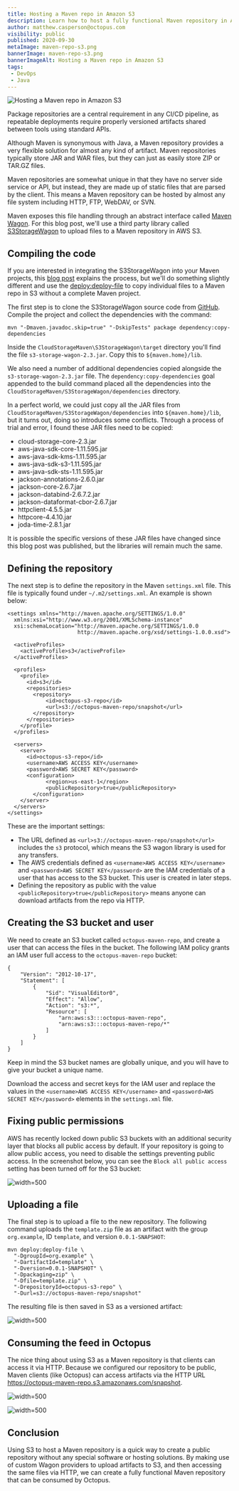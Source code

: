 ```yaml
---
title: Hosting a Maven repo in Amazon S3
description: Learn how to host a fully functional Maven repository in Amazon S3
author: matthew.casperson@octopus.com
visibility: public
published: 2020-09-30
metaImage: maven-repo-s3.png
bannerImage: maven-repo-s3.png
bannerImageAlt: Hosting a Maven repo in Amazon S3
tags:
 - DevOps
 - Java
---
```


![Hosting a Maven repo in Amazon S3](maven-repo-s3.png)

Package repositories are a central requirement in any CI/CD pipeline, as repeatable deployments require properly versioned artifacts shared between tools using standard APIs.

Although Maven is synonymous with Java, a Maven repository provides a very flexible solution for almost any kind of artifact. Maven repositories typically store JAR and WAR files, but they can just as easily store ZIP or TAR.GZ files.

Maven repositories are somewhat unique in that they have no server side service or API, but instead, they are made up of static files that are parsed by the client. This means a Maven repository can be hosted by almost any file system including HTTP, FTP, WebDAV, or SVN.

Maven exposes this file handling through an abstract interface called [Maven Wagon](https://maven.apache.org/wagon/). For this blog post, we'll use a third party library called [S3StorageWagon](https://github.com/gkatzioura/CloudStorageMaven/tree/master/S3StorageWagon) to upload files to a Maven repository in AWS S3.

## Compiling the code

If you are interested in integrating the S3StorageWagon into your Maven projects, this [blog post](https://egkatzioura.com/2018/04/09/host-your-maven-artifacts-using-amazon-s3/) explains the process, but we'll do something slightly different and use the [deploy:deploy-file](http://maven.apache.org/guides/mini/guide-3rd-party-jars-remote.html) to copy individual files to a Maven repo in S3 without a complete Maven project.

The first step is to clone the S3StorageWagon source code from [GitHub](https://github.com/gkatzioura/CloudStorageMaven). Compile the project and collect the dependencies with the command:

```
mvn "-Dmaven.javadoc.skip=true" "-DskipTests" package dependency:copy-dependencies
```

Inside the `CloudStorageMaven\S3StorageWagon\target` directory you'll find the file `s3-storage-wagon-2.3.jar`. Copy this to `${maven.home}/lib`.

We also need a number of additional dependencies copied alongside the `s3-storage-wagon-2.3.jar` file. The `dependency:copy-dependencies` goal appended to the build command placed all the dependencies into the `CloudStorageMaven/S3StorageWagon/dependencies` directory.

In a perfect world, we could just copy all the JAR files from `CloudStorageMaven/S3StorageWagon/dependencies` into `${maven.home}/lib`, but it turns out, doing so introduces some conflicts. Through a process of trial and error, I found these JAR files need to be copied:

* cloud-storage-core-2.3.jar
* aws-java-sdk-core-1.11.595.jar
* aws-java-sdk-kms-1.11.595.jar
* aws-java-sdk-s3-1.11.595.jar
* aws-java-sdk-sts-1.11.595.jar
* jackson-annotations-2.6.0.jar
* jackson-core-2.6.7.jar
* jackson-databind-2.6.7.2.jar
* jackson-dataformat-cbor-2.6.7.jar
* httpclient-4.5.5.jar
* httpcore-4.4.10.jar
* joda-time-2.8.1.jar

It is possible the specific versions of these JAR files have changed since this blog post was published, but the libraries will remain much the same.

## Defining the repository

The next step is to define the repository in the Maven `settings.xml` file. This file is typically found under `~/.m2/settings.xml`. An example is shown below:

```
<settings xmlns="http://maven.apache.org/SETTINGS/1.0.0"
  xmlns:xsi="http://www.w3.org/2001/XMLSchema-instance"
  xsi:schemaLocation="http://maven.apache.org/SETTINGS/1.0.0
                      http://maven.apache.org/xsd/settings-1.0.0.xsd">

  <activeProfiles>
    <activeProfile>s3</activeProfile>
  </activeProfiles>

  <profiles>
    <profile>
      <id>s3</id>
      <repositories>
        <repository>
            <id>octopus-s3-repo</id>
            <url>s3://octopus-maven-repo/snapshot</url>
        </repository>
      </repositories>
    </profile>
  </profiles>

  <servers>
    <server>
      <id>octopus-s3-repo</id>
      <username>AWS ACCESS KEY</username>
      <password>AWS SECRET KEY</password>
      <configuration>
		    <region>us-east-1</region>
		    <publicRepository>true</publicRepository>
	    </configuration>
    </server>
  </servers>
</settings>
```

These are the important settings:

* The URL defined as `<url>s3://octopus-maven-repo/snapshot</url>` includes the `s3` protocol, which means the S3 wagon library is used for any transfers.
* The AWS credentials defined as `<username>AWS ACCESS KEY</username>` and `<password>AWS SECRET KEY</password>` are the IAM credentials of a user that has access to the S3 bucket. This user is created in later steps.
* Defining the repository as public with the value `<publicRepository>true</publicRepository>` means anyone can download artifacts from the repo via HTTP.

## Creating the S3 bucket and user

We need to create an S3 bucket called `octopus-maven-repo`, and create a user that can access the files in the bucket. The following IAM policy grants an IAM user full access to the `octopus-maven-repo` bucket:

```
{
    "Version": "2012-10-17",
    "Statement": [
        {
            "Sid": "VisualEditor0",
            "Effect": "Allow",
            "Action": "s3:*",
            "Resource": [
                "arn:aws:s3:::octopus-maven-repo",
                "arn:aws:s3:::octopus-maven-repo/*"
            ]
        }
    ]
}
```

Keep in mind the S3 bucket names are globally unique, and you will have to give your bucket a unique name.

Download the access and secret keys for the IAM user and replace the values in the `<username>AWS ACCESS KEY</username>` and `<password>AWS SECRET KEY</password>` elements in the `settings.xml` file.

## Fixing public permissions

AWS has recently locked down public S3 buckets with an additional security layer that blocks all public access by default. If your repository is going to allow public access, you need to disable the settings preventing public access. In the screenshot below, you can see the `Block all public access` setting has been turned off for the S3 bucket:

![](permissions.png "width=500")

## Uploading a file

The final step is to upload a file to the new repository. The following command uploads the `template.zip` file as an artifact with the group `org.example`, ID `template`, and version `0.0.1-SNAPSHOT`:

```
mvn deploy:deploy-file \
  "-DgroupId=org.example" \
  "-DartifactId=template" \
  "-Dversion=0.0.1-SNAPSHOT" \
  "-Dpackaging=zip" \
  "-Dfile=template.zip" \
  "-DrepositoryId=octopus-s3-repo" \
  "-Durl=s3://octopus-maven-repo/snapshot"
```

The resulting file is then saved in S3 as a versioned artifact:

![](s3.png "width=500")

## Consuming the feed in Octopus

The nice thing about using S3 as a Maven repository is that clients can access it via HTTP. Because we configured our repository
to be public, Maven clients (like Octopus) can access artifacts via the HTTP URL https://octopus-maven-repo.s3.amazonaws.com/snapshot.

![](octopus.png "width=500")

![](test.png "width=500")

## Conclusion

Using S3 to host a Maven repository is a quick way to create a public repository without any special software or hosting solutions. By making use of custom Wagon providers to upload artifacts to S3, and then accessing the same files via HTTP, we can create a fully functional Maven repository that can be consumed by Octopus.
